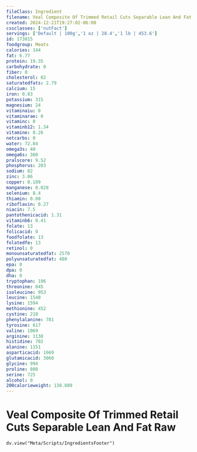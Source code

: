 ```yaml
---
fileClass: Ingredient
filename: Veal Composite Of Trimmed Retail Cuts Separable Lean And Fat Raw
created: 2024-12-21T19:27:02-06:00
cssclasses: ['nutFact']
servings: ['Default | 100g','1 oz | 28.4','1 lb | 453.6']
id: 173815
foodgroup: Meats
calories: 144
fat: 6.77
protein: 19.35
carbohydrate: 0
fiber: 0
cholesterol: 82
saturatedfats: 2.79
calcium: 15
iron: 0.83
potassium: 315
magnesium: 24
vitaminaiu: 0
vitaminarae: 0
vitaminc: 0
vitaminb12: 1.34
vitamine: 0.26
netcarbs: 0
water: 72.84
omega3s: 40
omega6s: 360
pralscore: 9.52
phosphorus: 203
sodium: 82
zinc: 3.06
copper: 0.109
manganese: 0.028
selenium: 8.4
thiamin: 0.08
riboflavin: 0.27
niacin: 7.5
pantothenicacid: 1.31
vitaminb6: 0.41
folate: 13
folicacid: 0
foodfolate: 13
folatedfe: 13
retinol: 0
monounsaturatedfat: 2570
polyunsaturatedfat: 480
epa: 0
dpa: 0
dha: 0
tryptophan: 196
threonine: 845
isoleucine: 953
leucine: 1540
lysine: 1594
methionine: 452
cystine: 218
phenylalanine: 781
tyrosine: 617
valine: 1069
arginine: 1138
histidine: 702
alanine: 1151
asparticacid: 1669
glutamicacid: 3060
glycine: 994
proline: 808
serine: 725
alcohol: 0
200calorieweight: 138.889
---
```


# Veal Composite Of Trimmed Retail Cuts Separable Lean And Fat Raw

```dataviewjs
dv.view("Meta/Scripts/IngredientsFooter")
```